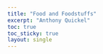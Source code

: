 ```yaml
---
title: "Food and Foodstuffs"
excerpt: "Anthony Quickel"
toc: true
toc_sticky: true
layout: single
---
```

